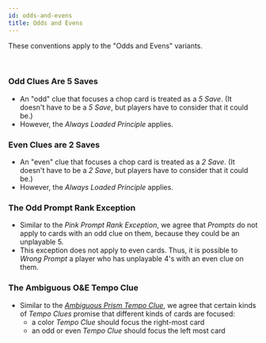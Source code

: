 ```yaml
---
id: odds-and-evens
title: Odds and Evens
---
```


These conventions apply to the "Odds and Evens" variants.

<br />

### Odd Clues Are 5 Saves

- An "odd" clue that focuses a chop card is treated as a _5 Save_. (It doesn't have to be a _5 Save_, but players have to consider that it could be.)
- However, the _Always Loaded Principle_ applies.

### Even Clues are 2 Saves

- An "even" clue that focuses a chop card is treated as a _2 Save_. (It doesn't have to be a _2 Save_, but players have to consider that it could be.)
- However, the _Always Loaded Principle_ applies.

### The Odd Prompt Rank Exception

- Similar to the _Pink Prompt Rank Exception_, we agree that _Prompts_ do not apply to cards with an odd clue on them, because they could be an unplayable 5.
- This exception does not apply to even cards. Thus, it is possible to _Wrong Prompt_ a player who has unplayable 4's with an even clue on them.

### The Ambiguous O&E Tempo Clue

- Similar to the _[Ambiguous Prism Tempo Clue](prism.md#the-ambiguous-prism-tempo-clue)_, we agree that certain kinds of _Tempo Clues_ promise that different kinds of cards are focused:
  - a color _Tempo Clue_ should focus the right-most card
  - an odd or even _Tempo Clue_ should focus the left most card
